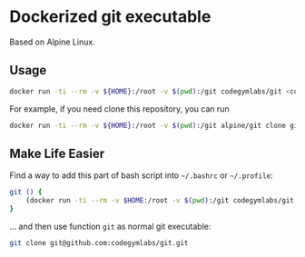 Dockerized git executable
===

Based on Alpine Linux.

Usage
---

```bash
docker run -ti --rm -v ${HOME}:/root -v $(pwd):/git codegymlabs/git <command> <arguments>
```

For example, if you need clone this repository, you can run

```bash
docker run -ti --rm -v ${HOME}:/root -v $(pwd):/git alpine/git clone git@github.com:codegymlabs/git.git
```
    
Make Life Easier
---

Find a way to add this part of bash script into `~/.bashrc` or `~/.profile`:
    
```bash
git () {
    (docker run -ti --rm -v $HOME:/root -v $(pwd):/git codegymlabs/git  "$@")
}
```

... and then use function `git` as normal git executable:

```bash
git clone git@github.com:codegymlabs/git.git
```
